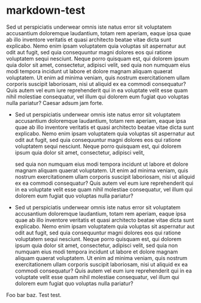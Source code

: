 # markdown-test

Sed ut perspiciatis underwear omnis iste natus error sit voluptatem
accusantium doloremque laudantium, totam rem aperiam, eaque ipsa quae
ab illo inventore veritatis et quasi architecto beatae vitae dicta
sunt explicabo. Nemo enim ipsam voluptatem quia voluptas sit
aspernatur aut odit aut fugit, sed quia consequuntur magni dolores eos
qui ratione voluptatem sequi nesciunt. Neque porro quisquam est, qui
dolorem ipsum quia dolor sit amet, consectetur, adipisci velit, sed
quia non numquam eius modi tempora incidunt ut labore et dolore magnam
aliquam quaerat voluptatem. Ut enim ad minima veniam, quis nostrum
exercitationem ullam corporis suscipit laboriosam, nisi ut aliquid
ex ea commodi consequatur? Quis autem vel eum iure reprehenderit qui
in ea voluptate velit esse quam nihil molestiae consequatur, vel illum
qui dolorem eum fugiat quo voluptas nulla pariatur? Caesar adsum jam forte. 

* Sed ut perspiciatis underwear omnis iste natus error sit voluptatem
  accusantium doloremque laudantium, totam rem aperiam, eaque ipsa
  quae ab illo inventore veritatis et quasi architecto beatae vitae
  dicta sunt explicabo. Nemo enim ipsam voluptatem quia voluptas sit
  aspernatur aut odit aut fugit, sed quia consequuntur magni dolores
  eos qui ratione voluptatem sequi nesciunt. Neque porro quisquam est,
  qui dolorem ipsum quia dolor sit amet, consectetur, adipisci velit,
  
  sed quia non numquam eius modi tempora incidunt ut labore et dolore
  magnam aliquam quaerat voluptatem. Ut enim ad minima veniam, quis
  nostrum exercitationem ullam corporis suscipit laboriosam, nisi ut
  aliquid ex ea commodi consequatur? Quis autem vel eum iure
  reprehenderit qui in ea voluptate velit esse quam nihil molestiae
  consequatur, vel illum qui dolorem eum fugiat quo voluptas nulla
  pariatur?
* Sed ut perspiciatis underwear omnis iste natus error sit voluptatem
  accusantium doloremque laudantium, totam rem aperiam, eaque ipsa
  quae ab illo inventore veritatis et quasi architecto beatae vitae
  dicta sunt explicabo. Nemo enim ipsam voluptatem quia voluptas sit
  aspernatur aut odit aut fugit, sed quia consequuntur magni dolores
  eos qui ratione voluptatem sequi nesciunt. Neque porro quisquam est,
  qui dolorem ipsum quia dolor sit amet, consectetur, adipisci velit,
  sed quia non numquam eius modi tempora incidunt ut labore et dolore
  magnam aliquam quaerat voluptatem. Ut enim ad minima veniam, quis
  nostrum exercitationem ullam corporis suscipit laboriosam, nisi ut
  aliquid ex ea commodi consequatur? Quis autem vel eum iure
  reprehenderit qui in ea voluptate velit esse quam nihil molestiae
  consequatur, vel illum qui dolorem eum fugiat quo voluptas nulla
  pariatur?

Foo bar baz. Test test.
